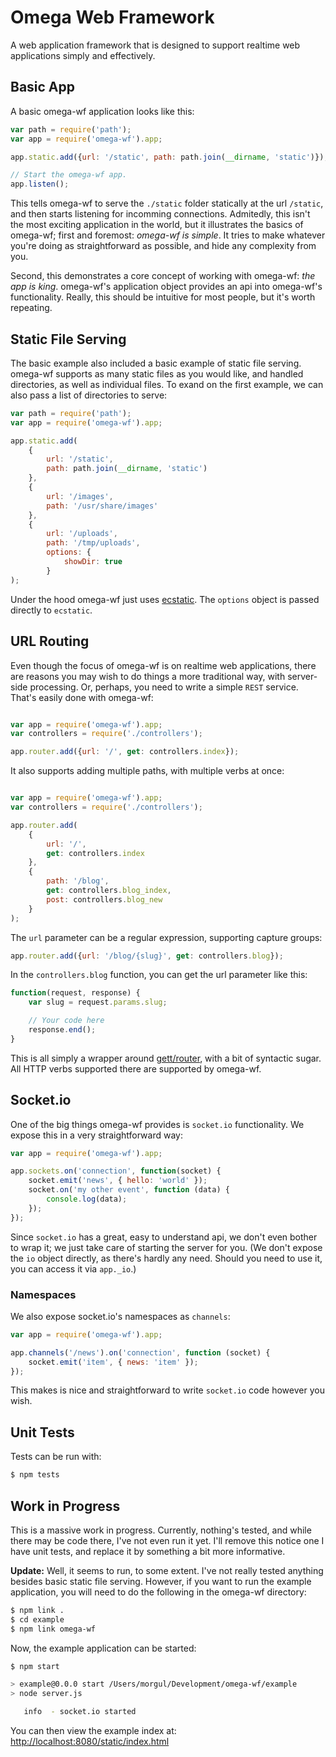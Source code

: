 # Omega Web Framework

A web application framework that is designed to support realtime web applications simply and effectively.

## Basic App

A basic omega-wf application looks like this:

```javascript
var path = require('path');
var app = require('omega-wf').app;

app.static.add({url: '/static', path: path.join(__dirname, 'static')});

// Start the omega-wf app.
app.listen();

```

This tells omega-wf to serve the `./static` folder statically at the url `/static`, and then starts listening for incomming
connections. Admitedly, this isn't the most exciting application in the world, but it illustrates the basics of omega-wf;
first and foremost: _omega-wf is simple_. It tries to make whatever you're doing as straightforward as possible, and hide
any complexity from you.

Second, this demonstrates a core concept of working with omega-wf: _the app is king_. omega-wf's application object provides
an api into omega-wf's functionality. Really, this should be intuitive for most people, but it's worth repeating.

## Static File Serving

The basic example also included a basic example of static file serving. omega-wf supports as many static files as you would
like, and handled directories, as well as individual files. To exand on the first example, we can also pass a list of
directories to serve:

```javascript
var path = require('path');
var app = require('omega-wf').app;

app.static.add(
    {
        url: '/static',
        path: path.join(__dirname, 'static')
    },
    {
        url: '/images',
        path: '/usr/share/images'
    },
    {
        url: '/uploads',
        path: '/tmp/uploads',
        options: {
            showDir: true
        }
);

```

Under the hood omega-wf just uses [ecstatic](https://github.com/jesusabdullah/node-ecstatic). The `options` object is
passed directly to `ecstatic`.

## URL Routing

Even though the focus of omega-wf is on realtime web applications, there are reasons you may wish to do things a more
traditional way, with server-side processing. Or, perhaps, you need to write a simple `REST` service. That's easily done
with omega-wf:

```javascript

var app = require('omega-wf').app;
var controllers = require('./controllers');

app.router.add({url: '/', get: controllers.index});

```

It also supports adding multiple paths, with multiple verbs at once:

```javascript

var app = require('omega-wf').app;
var controllers = require('./controllers');

app.router.add(
    {
        url: '/',
        get: controllers.index
    },
    {
        path: '/blog',
        get: controllers.blog_index,
        post: controllers.blog_new
    }
);

```

The `url` parameter can be a regular expression, supporting capture groups:

```javascript
app.router.add({url: '/blog/{slug}', get: controllers.blog});
```

In the `controllers.blog` function, you can get the url parameter like this:

```javascript
function(request, response) {
    var slug = request.params.slug;

    // Your code here
    response.end();
}
```

This is all simply a wrapper around [gett/router](https://github.com/gett/router), with a bit of syntactic sugar. All
HTTP verbs supported there are supported by omega-wf.

## Socket.io

One of the big things omega-wf provides is `socket.io` functionality. We expose this in a very straightforward way:

```javascript
var app = require('omega-wf').app;

app.sockets.on('connection', function(socket) {
    socket.emit('news', { hello: 'world' });
    socket.on('my other event', function (data) {
        console.log(data);
    });
});
```

Since `socket.io` has a great, easy to understand api, we don't even bother to wrap it; we just take care of starting
the server for you. (We don't expose the `io` object directly, as there's hardly any need. Should you need to use it,
you can access it via `app._io`.)

### Namespaces

We also expose socket.io's namespaces as `channels`:

```javascript
var app = require('omega-wf').app;

app.channels('/news').on('connection', function (socket) {
    socket.emit('item', { news: 'item' });
});
```

This makes is nice and straightforward to write `socket.io` code however you wish.

## Unit Tests

Tests can be run with:

```bash
$ npm tests
```

## Work in Progress

This is a massive work in progress. Currently, nothing's tested, and while there may be code there, I've not even run it
yet. I'll remove this notice one I have unit tests, and replace it by something a bit more informative.

**Update:** Well, it seems to run, to some extent. I've not really tested anything besides basic static file serving.
However, if you want to run the example application, you will need to do the following in the omega-wf directory:

```bash
$ npm link .
$ cd example
$ npm link omega-wf
```

Now, the example application can be started:

```bash
$ npm start

> example@0.0.0 start /Users/morgul/Development/omega-wf/example
> node server.js

   info  - socket.io started

```

You can then view the example index at: [http://localhost:8080/static/index.html](http://localhost:8080/static/index.html)
